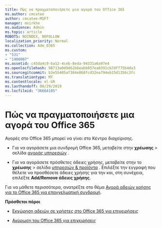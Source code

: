 ```yaml
---
title: Πώς να πραγματοποιήσετε μια αγορά του Office 365
ms.author: cmcatee
author: cmcatee-MSFT
manager: mnirkhe
ms.audience: Admin
ms.topic: article
ROBOTS: NOINDEX, NOFOLLOW
localization_priority: Normal
ms.collection: Adm_O365
ms.custom:
- "531"
- "1400007"
ms.assetid: c45da4c9-ba12-4ceb-8eda-94331a6a97e4
ms.openlocfilehash: 98713a0d9d62b6eabb857ea8391cb7dff75b4da3
ms.sourcegitcommit: b3e55405af384e868fcd32ea794eb15d1356c3fc
ms.translationtype: MT
ms.contentlocale: el-GR
ms.lasthandoff: 08/29/2019
ms.locfileid: "36664105"
---
```

# <a name="how-to-make-an-office-365-purchase"></a>Πώς να πραγματοποιήσετε μια αγορά του Office 365

Αγορές στο Office 365 μπορεί να γίνει στο Κέντρο διαχείρισης.
  
- Για να αγοράσετε μια συνδρομή Office 365, μεταβείτε στην **χρέωσης** \> σελίδα [αγοράς υπηρεσιών](https://go.microsoft.com/fwlink/p/?linkid=868433) .

- Για να αγοράσετε πρόσθετες άδειες χρήσης, μεταβείτε στην το **χρέωσης** \> σελίδα [υπηρεσιών & προϊόντα](https://go.microsoft.com/fwlink/p/?linkid=842054) . Επιλέξτε την εγγραφή που θέλετε να προσθέσετε άδειες χρήσης για την και, στη συνέχεια, επιλέξτε **Add/Remove άδειες χρήσης**.
  
Για να μάθετε περισσότερα, ανατρέξτε στο θέμα [Αγορά αδειών χρήσης για το Office 365 για επαγγελματική συνδρομή](https://docs.microsoft.com/office365/admin/subscriptions-and-billing/buy-licenses).

**Πρόσθετοι πόροι**
  
- [Εκχώρηση αδειών σε χρήστες στο Office 365 για επιχειρήσεις](https://docs.microsoft.com/office365/admin/subscriptions-and-billing/assign-licenses-to-users)

- [Ακύρωση του Office 365 για επιχειρήσεις](https://docs.microsoft.com/office365/admin/subscriptions-and-billing/cancel-your-subscription)